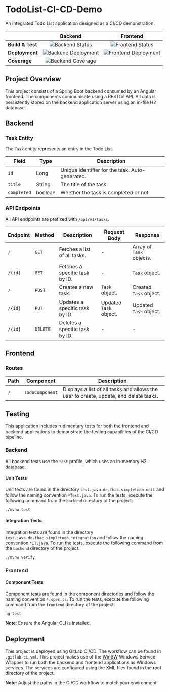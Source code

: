 # TodoList-CI-CD-Demo

An integrated Todo List application designed as a CI/CD demonstration.

|                  |                                                                                                                                                      Backend                                                                                                                                                       |                                                                        Frontend                                                                        |
|------------------|:------------------------------------------------------------------------------------------------------------------------------------------------------------------------------------------------------------------------------------------------------------------------------------------------------------------:|:------------------------------------------------------------------------------------------------------------------------------------------------------:|
| **Build & Test** |                                                                             ![Backend Status](https://gitlab.fz-juelich.de/ptj-spf4/ptj-spf-4-se/continuous-integration-example/badges/main/pipeline.svg?job=integration-test-backend)                                                                             |    ![Frontend Status](https://gitlab.fz-juelich.de/ptj-spf4/ptj-spf-4-se/continuous-integration-example/badges/main/pipeline.svg?job=test-frontend)    |
| **Deployment**   |                                                                                ![Backend Deployment](https://gitlab.fz-juelich.de/ptj-spf4/ptj-spf-4-se/continuous-integration-example/badges/main/pipeline.svg?job=deploy-backend)                                                                                | ![Frontend Deployment](https://gitlab.fz-juelich.de/ptj-spf4/ptj-spf-4-se/continuous-integration-example/badges/main/pipeline.svg?job=deploy-frontend) |
| **Coverage**     |                                                                                   ![Backend Coverage](https://gitlab.fz-juelich.de/ptj-spf4/ptj-spf-4-se/continuous-integration-example/badges/main/coverage.svg)                                                                                                  ||

## Project Overview

This project consists of a Spring Boot backend consumed by an Angular frontend. The components communicate using a 
RESTful API. All data is persistently stored on the backend application server using an in-file H2 database.

## Backend

### Task Entity

The `Task` entity represents an entry in the Todo List.

| Field        | Type          | Description                                        |
|--------------|---------------|----------------------------------------------------|
| `id`         | Long          | Unique identifier for the task. Auto-generated.    |
| `title`      | String        | The title of the task.                             |
| `completed`  | boolean       | Whether the task is completed or not.              |

### API Endpoints

All API endpoints are prefixed with `/api/v1/tasks`.

| Endpoint          | Method   | Description                             | Request Body             | Response                       |
|-------------------|----------|-----------------------------------------|--------------------------|--------------------------------|
| `/`               | `GET`    | Fetches a list of all tasks.            | -                        | Array of `Task` objects.       |
| `/{id}`           | `GET`    | Fetches a specific task by ID.          | -                        | `Task` object.                 |
| `/`               | `POST`   | Creates a new task.                     | `Task` object.           | Created `Task` object.         |
| `/{id}`           | `PUT`    | Updates a specific task by ID.          | Updated `Task` object.   | Updated `Task` object.         |
| `/{id}`           | `DELETE` | Deletes a specific task by ID.          | -                        | -                              |

## Frontend

### Routes

| Path          | Component         | Description                                                                               |
|---------------|-------------------|-------------------------------------------------------------------------------------------|
| `/`           | `TodoComponent`   | Displays a list of all tasks and allows the user to create, update, and delete tasks.     |

## Testing

This application includes rudimentary tests for both the frontend and backend applications to demonstrate the testing 
capabilities of the CI/CD pipeline.

### Backend

All backend tests use the `test` profile, which uses an in-memory H2 database.

#### Unit Tests

Unit tests are found in the directory `test.java.de.fhac.simpletodo.unit` and follow the naming convention `*Test.java`.
To run the tests, execute the following command from the `backend` directory of the project:

```shell
./mvnw test
```

#### Integration Tests

Integration tests are found in the directory `test.java.de.fhac.simpletodo.integration` and follow the naming convention 
`*IT.java`. To run the tests, execute the following command from the `backend` directory of the project:

```shell
./mvnw verify
```

### Frontend

#### Component Tests
Component tests are found in the component directories and follow the naming convention `*.spec.ts`. To run the 
tests, execute the following command from the `frontend` directory of the project:

```shell
ng test
```

**Note**: Ensure the Angular CLI is installed.

## Deployment

This project is deployed using GitLab CI/CD. The workflow can be found in `.gitlab-ci.yml`. This project
makes use of the [WinSW](https://github.com/winsw/winsw) Windows Service Wrapper to run both the backend and frontend 
applications as Windows services. The services are configured using the XML files found in the root directory of the
project.

**Note**: Adjust the paths in the CI/CD workflow to match your environment.

